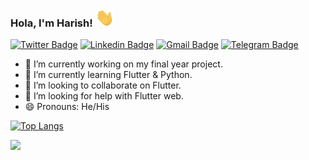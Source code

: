 ### Hola, I'm Harish! <img src="https://raw.githubusercontent.com/ABSphreak/ABSphreak/master/gifs/Hi.gif" width="30px">

[![Twitter Badge](https://img.shields.io/badge/-@theflutterboi-1ca0f1?style=flat-square&labelColor=1ca0f1&logo=twitter&logoColor=white&link=https://twitter.com/theflutterboi)](https://twitter.com/theflutterboi)
[![Linkedin Badge](https://img.shields.io/badge/-Harish_Anbalagan-blue?style=flat-square&logo=Linkedin&logoColor=white&link=https://www.linkedin.com/in/harishanbalagan/)](https://www.linkedin.com/in/harishanbalagan/)
[![Gmail Badge](https://img.shields.io/badge/-warriorharish95668@gmail.com-c14438?style=flat-square&logo=Gmail&logoColor=white&link=mailto:warriorharish95668@gmail.com)](mailto:warriorharish95668@gmail.com)
[![Telegram Badge](https://img.shields.io/badge/-Harishwarrior-grey?style=flat-square&logo=Telegram&logoColor=white&link=https://t.me/Harishwarrior)](https://t.me/Harishwarrior)


- 🔭 I’m currently working on my final year project.
- 🌱 I’m currently learning Flutter & Python.
- 👯 I’m looking to collaborate on Flutter.
- 🤔 I’m looking for help with Flutter web.
- 😄 Pronouns: He/His

[![Top Langs](https://github-readme-stats.vercel.app/api/top-langs/?username=Harishwarrior&theme=dark&layout=compact)](https://github.com/anuraghazra/github-readme-stats)

<img src="https://github-readme-stats.vercel.app/api?username=Harishwarrior&&show_icons=true">
